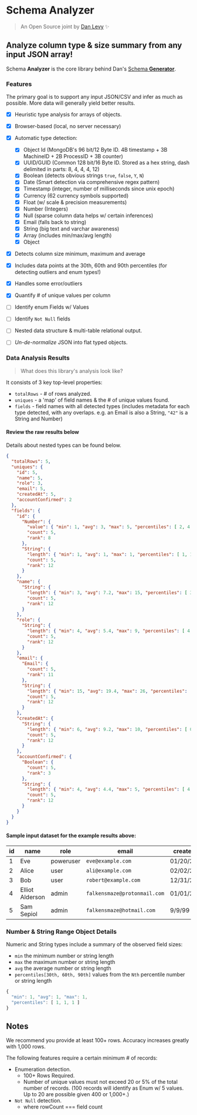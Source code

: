 # Schema Analyzer

> An Open Source joint by [Dan Levy](https://danlevy.net/) ✨

## Analyze column type & size summary from any input JSON array!

Schema **Analyzer** is the core library behind Dan's [Schema **Generator**](https://github.com/justsml/schema-generator).

### Features

The primary goal is to support any input JSON/CSV and infer as much as possible. More data will generally yield better results.

- [x] Heuristic type analysis for arrays of objects.
- [x] Browser-based (local, no server necessary)
- [x] Automatic type detection:
    - [x] Object Id (MongoDB's 96 bit/12 Byte ID. 4B timestamp + 3B MachineID + 2B ProcessID + 3B counter)
    - [x] UUID/GUID (Common 128 bit/16 Byte ID. Stored as a hex string, dash delimited in parts: 8, 4, 4, 4, 12)
    - [x] Boolean (detects obvious strings `true`, `false`, `Y`, `N`)
    - [x] Date (Smart detection via comprehensive regex pattern)
    - [x] Timestamp (integer, number of milliseconds since unix epoch)
    - [x] Currency (62 currency symbols supported)
    - [x] Float (w/ scale & precision measurements)
    - [x] Number (Integers)
    - [x] Null (sparse column data helps w/ certain inferences)
    - [x] Email (falls back to string)
    - [x] String (big text and varchar awareness)
    - [x] Array (includes min/max/avg length)
    - [x] Object
- [x] Detects column size minimum, maximum and average
- [x] Includes data points at the 30th, 60th and 90th percentiles (for detecting outliers and enum types!)
- [x] Handles some error/outliers
- [x] Quantify # of unique values per column
- [ ] Identify enum Fields w/ Values
- [ ] Identify `Not Null` fields
- [ ] Nested data structure & multi-table relational output.
- [ ] _Un-de-normalize_ JSON into flat typed objects.


### Data Analysis Results

> What does this library's analysis look like?

It consists of 3 key top-level properties:

- `totalRows` - # of rows analyzed.
- `uniques` - a 'map' of field names & the # of unique values found.
- `fields` - field names with all detected types (includes metadata for each type detected, with any overlaps. e.g. an Email is also a String, `"42"` is a String and Number)

#### Review the raw results below

Details about nested types can be found below.

```json
{
  "totalRows": 5,
  "uniques": {
    "id": 5,
    "name": 5,
    "role": 3,
    "email": 5,
    "createdAt": 5,
    "accountConfirmed": 2
  },
  "fields": {
    "id": {
      "Number": {
        "value": { "min": 1, "avg": 3, "max": 5, "percentiles": [ 2, 4, 5 ] },
        "count": 5,
        "rank": 8
      },
      "String": {
        "length": { "min": 1, "avg": 1, "max": 1, "percentiles": [ 1, 1, 1 ] },
        "count": 5,
        "rank": 12
      }
    },
    "name": {
      "String": {
        "length": { "min": 3, "avg": 7.2, "max": 15, "percentiles": [ 3, 10, 15 ] },
        "count": 5,
        "rank": 12
      }
    },
    "role": {
      "String": {
        "length": { "min": 4, "avg": 5.4, "max": 9, "percentiles": [ 4, 5, 9 ] },
        "count": 5,
        "rank": 12
      }
    },
    "email": {
      "Email": {
        "count": 5,
        "rank": 11
      },
      "String": {
        "length": { "min": 15, "avg": 19.4, "max": 26, "percentiles": [ 5, 3, 6 ] },
        "count": 5,
        "rank": 12
      }
    },
    "createdAt": {
      "String": {
        "length": { "min": 6, "avg": 9.2, "max": 10, "percentiles": [ 0, 0, 0 ] },
        "count": 5,
        "rank": 12
      }
    },
    "accountConfirmed": {
      "Boolean": {
        "count": 5,
        "rank": 3
      },
      "String": {
        "length": { "min": 4, "avg": 4.4, "max": 5, "percentiles": [ 4, 5, 5 ] },
        "count": 5,
        "rank": 12
      }
    }
  }
}
```

#### Sample input dataset for the example results above:

| id | name            | role      | email                        | createdAt  | accountConfirmed |
|----|-----------------|-----------|------------------------------|------------|------------------|
| 1  | Eve             | poweruser | `eve@example.com`            | 01/20/2020 | false            |
| 2  | Alice           | user      | `ali@example.com`            | 02/02/2020 | true             |
| 3  | Bob             | user      | `robert@example.com`         | 12/31/2019 | true             |
| 4  | Elliot Alderson | admin     | `falkensmaze@protonmail.com` | 01/01/2001 | false            |
| 5  | Sam Sepiol      | admin     | `falkensmaze@hotmail.com`    | 9/9/99     | true             |

### Number & String Range Object Details

Numeric and String types include a summary of the observed field sizes:

- `min` the minimum number or string length
- `max` the maximum number or string length
- `avg` the average number or string length
- `percentiles[30th, 60th, 90th]` values from the `Nth` percentile number or string length

```js
{
  "min": 1, "avg": 1, "max": 1,
  "percentiles": [ 1, 1, 1 ]
}
```

## Notes

We recommend you provide at least 100+ rows. Accuracy increases greatly with 1,000 rows.

The following features require a certain minimum # of records:

- Enumeration detection.
  - 100+ Rows Required.
  - Number of unique values must not exceed 20 or 5% of the total number of records. (100 records will identify as Enum w/ 5 values. Up to 20 are possible given 400 or 1,000+.)
- `Not Null` detection.
  - where rowCount === field count

